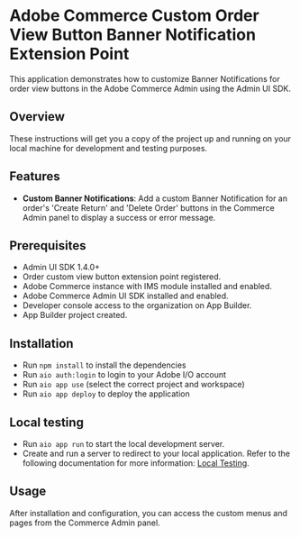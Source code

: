 # Adobe Commerce Custom Order View Button Banner Notification Extension Point

This application demonstrates how to customize Banner Notifications for order view buttons in the Adobe Commerce Admin using the Admin UI SDK.

## Overview

These instructions will get you a copy of the project up and running on your local machine for development and testing purposes.

## Features

- **Custom Banner Notifications**: Add a custom Banner Notification for an order's 'Create Return' and 'Delete Order' buttons in the Commerce Admin panel to display a success or error message.

## Prerequisites
 
-  Admin UI SDK 1.4.0+
- Order custom view button extension point registered.
- Adobe Commerce instance with IMS module installed and enabled.
- Adobe Commerce Admin UI SDK installed and enabled.
- Developer console access to the organization on App Builder.
- App Builder project created.

## Installation

- Run `npm install` to install the dependencies
- Run `aio auth:login` to login to your Adobe I/O account
- Run `aio app use` (select the correct project and workspace)
- Run `aio app deploy` to deploy the application

## Local testing

- Run `aio app run` to start the local development server.
- Create and run a server to redirect to your local application. Refer to the following documentation for more information: [Local Testing](https://developer.adobe.com/commerce/extensibility/admin-ui-sdk/configuration/).

## Usage

After installation and configuration, you can access the custom menus and pages from the Commerce Admin panel.
